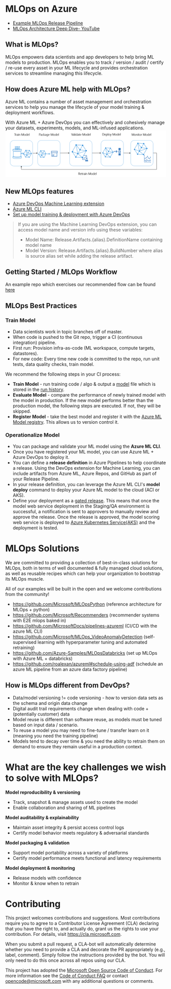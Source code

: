 # MLOps on Azure
- [Example MLOps Release Pipeline](https://dev.azure.com/aidemos/ClassicalML-BuildDemo/_release?definitionId=1)
- [MLOps Architecture Deep Dive-  YouTube](https://www.youtube.com/watch?v=nst3UAGpiBA)


## What is MLOps?
MLOps empowers data scientists and app developers to help bring ML models to production. 
MLOps enables you to track / version / audit / certify / re-use every asset in your ML lifecycle and provides orchestration services to streamline managing this lifecycle.

## How does Azure ML help with MLOps?
Azure ML contains a number of asset management and orchestration services to help you manage the lifecycle of your model training & deployment workflows.

With Azure ML + Azure DevOps you can effectively and cohesively manage your datasets, experiments, models, and ML-infused applications.
![ML lifecycle](./media/ml-lifecycle.png)

## New MLOps features
- [Azure DevOps Machine Learning extension](https://marketplace.visualstudio.com/items?itemName=ms-air-aiagility.vss-services-azureml) 
- [Azure ML CLI](https://aka.ms/azmlcli)
- [Set up model training & deployment with Azure DevOps](https://docs.microsoft.com/en-us/azure/devops/pipelines/targets/azure-machine-learning?view=azure-devops)

> If you are using the Machine Learning DevOps extension, you can access model name and version info using these variables:
> - Model Name: Release.Artifacts.{alias}.DefinitionName containing model name
> - Model Version: Release.Artifacts.{alias}.BuildNumber 
> where alias is source alias set while adding the release artifact. 

## Getting Started / MLOps Workflow
An example repo which exercises our recommended flow can be found [here](https://github.com/Microsoft/MLOpsPython)

## MLOps Best Practices
### Train Model
- Data scientists work in topic branches off of master.
- When code is pushed to the Git repo, trigger a CI (continuous integration) pipeline.
- First run: Provision infra-as-code (ML workspace, compute targets, datastores).
- For new code: Every time new code is committed to the repo, run unit tests, data quality checks, train model.

We recommend the following steps in your CI process:
- **Train Model** - run training code / algo & output a [model](https://docs.microsoft.com/en-us/azure/machine-learning/service/concept-azure-machine-learning-architecture#model) file which is stored in the [run history](https://docs.microsoft.com/en-us/azure/machine-learning/service/concept-azure-machine-learning-architecture#run).
- **Evaluate Model** - compare the performance of newly trained model with the model in production. If the new model performs better than the production model, the following steps are executed. If not, they will be skipped.
- **Register Model** - take the best model and register it with the [Azure ML Model registry](https://docs.microsoft.com/en-us/azure/machine-learning/service/concept-azure-machine-learning-architecture#model-registry). This allows us to version control it.

### Operationalize Model
- You can package and validate your ML model using the **Azure ML CLI**.
- Once you have registered your ML model, you can use Azure ML + Azure DevOps to deploy it.
- You can define a **release definition** in Azure Pipelines to help coordinate a release. Using the DevOps extension for Machine Learning, you can include artifacts from Azure ML, Azure Repos, and GitHub as part of your Release Pipeline.
- In your release definition, you can leverage the Azure ML CLI's **model deploy** command to deploy your Azure ML model to the cloud (ACI or AKS).
- Define your deployment as a [gated release](https://docs.microsoft.com/en-us/azure/devops/pipelines/release/approvals/gates?view=azure-devops). This means that once the model web service deployment in the Staging/QA environment is successful, a notification is sent to approvers to manually review and approve the release. Once the release is approved, the model scoring web service is deployed to [Azure Kubernetes Service(AKS)](https://docs.microsoft.com/en-us/azure/aks/intro-kubernetes) and the deployment is tested.

# MLOps Solutions
We are committed to providing a collection of best-in-class solutions for MLOps, both in terms of well documented & fully managed cloud solutions, as well as reusable recipes which can help your organization to bootstrap its MLOps muscle.

All of our examples will be built in the open and we welcome contributions from the community!
- https://github.com/Microsoft/MLOpsPython (reference architecture for MLOps + python)
- https://github.com/Microsoft/Recommenders (recommender systems with E2E mlops baked in)
- https://github.com/MicrosoftDocs/pipelines-azureml (CI/CD with the azure ML CLI)
- https://github.com/Microsoft/MLOps_VideoAnomalyDetection (self-supervised learning with hyperparameter tuning and automated retraining)
- https://github.com/Azure-Samples/MLOpsDatabricks (set up MLOps with Azure ML + databricks)
- https://github.com/roalexan/azureml#schedule-using-adf  (schedule an azure ML pipeline from an azure data factory pipeline)


## How is MLOps different from DevOps?
- Data/model versioning != code versioning - how to version data sets as the schema and origin data change
- Digital audit trail requirements change when dealing with code + (potentially customer) data
- Model reuse is different than software reuse, as models must be tuned based on input data / scenario.
- To reuse a model you may need to fine-tune / transfer learn on it (meaning you need the training pipeline)
- Models tend to decay over time & you need the ability to retrain them on demand to ensure they remain useful in a production context.

# What are the key challenges we wish to solve with MLOps?

**Model reproducibility & versioning**
- Track, snapshot & manage assets used to create the model
- Enable collaboration and sharing of ML pipelines

**Model auditability & explainability**
- Maintain asset integrity & persist access control logs
- Certify model behavior meets regulatory & adversarial standards

**Model packaging & validation**
- Support model portability across a variety of platforms
- Certify model performance meets functional and latency requirements

**Model deployment & monitoring**
- Release models with confidence
- Monitor & know when to retrain

# Contributing

This project welcomes contributions and suggestions.  Most contributions require you to agree to a
Contributor License Agreement (CLA) declaring that you have the right to, and actually do, grant us
the rights to use your contribution. For details, visit https://cla.microsoft.com.

When you submit a pull request, a CLA-bot will automatically determine whether you need to provide
a CLA and decorate the PR appropriately (e.g., label, comment). Simply follow the instructions
provided by the bot. You will only need to do this once across all repos using our CLA.

This project has adopted the [Microsoft Open Source Code of Conduct](https://opensource.microsoft.com/codeofconduct/).
For more information see the [Code of Conduct FAQ](https://opensource.microsoft.com/codeofconduct/faq/) or
contact [opencode@microsoft.com](mailto:opencode@microsoft.com) with any additional questions or comments.
